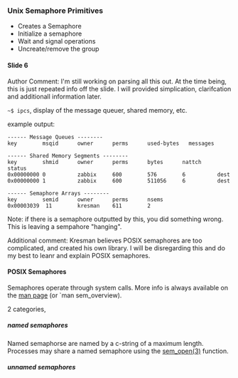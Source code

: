 ### Unix Semaphore Primitives

- Creates a Semaphore
- Initialize a semaphore
- Wait and signal operations
- Uncreate/remove the group



#### Slide  6

Author Comment: I'm still working on parsing all this out. At the time being, this is just repeated info off the slide. I will provided simplication, clarifcation
and additionall information later.


`~$ ipcs`, display of the message queuer, shared memory, etc.

example output:
```
------ Message Queues --------
key        msqid      owner      perms      used-bytes   messages

------ Shared Memory Segments --------
key        shmid      owner      perms      bytes      nattch     status
0x00000000 0          zabbix     600        576        6          dest
0x00000000 1          zabbix     600        511056     6          dest

------ Semaphore Arrays --------
key        semid      owner      perms      nsems
0x00003039  11        kresman    611        2
```
Note: if there is a semaphore outputted by this, you did something wrong. This is leaving a sempahore "hanging".

Additional comment: Kresman believes POSIX semaphores are too complicated, and created his own library. I will be disregarding this and do my best to leanr and explain POSIX semaphores.

#### POSIX Semaphores

Semaphores operate through system calls. More info is always available on the [man page](https://man7.org/linux/man-pages/man7/sem_overview.7.html) (or `man sem_overview).

2 categories, 


##### named semaphores

Named semaphorse are named by a c-string of a maximum length. Processes may share a named semaphore using the [sem_open(3)](https://man7.org/linux/man-pages/man3/sem_open.3.html) function.


##### unnamed semaphores
